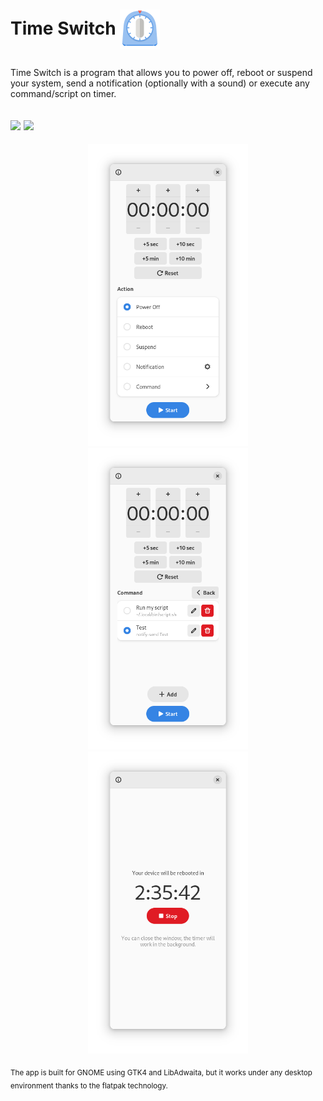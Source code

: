 # <p align="left">**Time Switch** <img src="data/icons/hicolor/scalable/apps/io.github.fsobolev.TimeSwitch.svg" width=64px align="center"></p>
Time Switch is a program that allows you to power off, reboot or suspend your system, send a notification (optionally with a sound) or execute any command/script on timer.

## [<img src="https://flathub.org/assets/badges/flathub-badge-en.png" width=172px>](https://flathub.org/apps/details/io.github.fsobolev.TimeSwitch) [<img src="https://camo.githubusercontent.com/874898488d74b24f916891c19c132f4bae397ab1de4898cd25d268ec81c7d92b/68747470733a2f2f692e696d6775722e636f6d2f3049746a6f374e2e706e67" width=112px>](https://matrix.to/#/#sable-burrow:matrix.org)

<p align="center">
<img src="data/screenshots/main.png" width=256px>
<img src="data/screenshots/command.png" width=256px>
<img src="data/screenshots/running.png" width=256px>
</p>

<sub>The app is built for GNOME using GTK4 and LibAdwaita, but it works under any desktop environment thanks to the flatpak technology.</sub>
